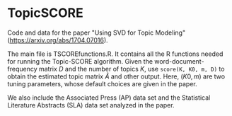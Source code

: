 # TopicSCORE
Code and data for the paper "Using SVD for Topic Modeling" (https://arxiv.org/abs/1704.07016).

The main file is TSCOREfunctions.R. It contains all the R functions needed for running the Topic-SCORE algorithm. Given the word-document-frequency matrix $D$ and the number of topics $K$, use $\texttt{score(K, K0, m, D)}$ to obtain the estimated topic matrix $\hat{A}$ and other output. Here, $(K0, m)$ are two tuning parameters, whose default choices are given in the paper.

We also include the Associated Press (AP) data set and the Statistical Literature Abstracts (SLA) data set analyzed in the paper. 


